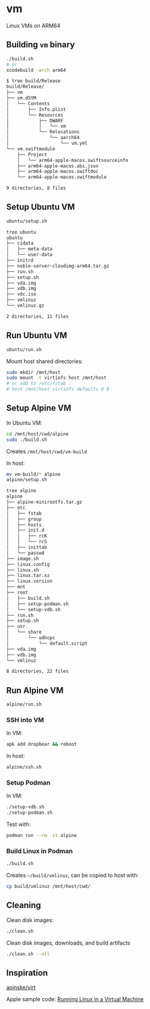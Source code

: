 # vm

Linux VMs on ARM64

## Building `vm` binary

```sh
./build.sh
# or
xcodebuild -arch arm64
```

```sh
$ tree build/Release
build/Release/
├── vm
├── vm.dSYM
│   └── Contents
│       ├── Info.plist
│       └── Resources
│           ├── DWARF
│           │   └── vm
│           └── Relocations
│               └── aarch64
│                   └── vm.yml
└── vm.swiftmodule
    ├── Project
    │   └── arm64-apple-macos.swiftsourceinfo
    ├── arm64-apple-macos.abi.json
    ├── arm64-apple-macos.swiftdoc
    └── arm64-apple-macos.swiftmodule

9 directories, 8 files
```

## Setup Ubuntu VM

```sh
ubuntu/setup.sh
```

```sh
tree ubuntu
ubuntu
├── cidata
│   ├── meta-data
│   └── user-data
├── initrd
├── noble-server-cloudimg-arm64.tar.gz
├── run.sh
├── setup.sh
├── vda.img
├── vdb.img
├── vdc.iso
├── vmlinuz
└── vmlinuz.gz

2 directories, 11 files
```

## Run Ubuntu VM

```sh
ubuntu/run.sh
```

Mount host shared directories:

```sh
sudo mkdir /mnt/host
sudo mount -t virtiofs host /mnt/host
# or add to /etc/fstab :
# host /mnt/host virtiofs defaults 0 0
```

## Setup Alpine VM

In Ubuntu VM:

```sh
cd /mnt/host/cwd/alpine
sudo ./build.sh
```

Creates `/mnt/host/cwd/vm-build`

In host:

```sh
mv vm-build/* alpine
alpine/setup.sh
```

```sh
tree alpine
alpine
├── alpine-minirootfs.tar.gz
├── etc
│   ├── fstab
│   ├── group
│   ├── hosts
│   ├── init.d
│   │   ├── rcK
│   │   └── rcS
│   ├── inittab
│   └── passwd
├── image.sh
├── linux.config
├── linux.sh
├── linux.tar.xz
├── linux.version
├── mnt
├── root
│   ├── build.sh
│   ├── setup-podman.sh
│   └── setup-vdb.sh
├── run.sh
├── setup.sh
├── usr
│   └── share
│       └── udhcpc
│           └── default.script
├── vda.img
├── vdb.img
└── vmlinuz

8 directories, 22 files
```

## Run Alpine VM

```sh
alpine/run.sh
```

### SSH into VM

In VM:

```sh
apk add dropbear && reboot
```

In host:

```sh
alpine/ssh.sh
```

### Setup Podman

In VM:

```sh
./setup-vdb.sh
./setup-podman.sh
```

Test with:

```sh
podman run --rm -it alpine
```

### Build Linux in Podman

```sh
./build.sh
```

Creates `~/build/vmlinuz`, can be copied to host with:

```sh
cp build/vmlinuz /mnt/host/cwd/
```

## Cleaning

Clean disk images:

```sh
./clean.sh
```

Clean disk images, downloads, and build artifacts

```sh
./clean.sh --all
```

## Inspiration

[apinske/virt](https://github.com/apinske/virt)

Apple sample code: [Running Linux in a Virtual Machine](https://developer.apple.com/documentation/virtualization/running_linux_in_a_virtual_machine)

